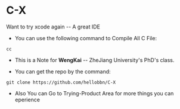 # C-X
Want to try xcode again -- A great IDE

* You can use the following command to Compile All C File:

`cc`

* This is a Note for **WengKai** -- ZheJiang University's PhD's class.

* You can get the repo by the command:

``git clone https://github.com/hellobbn/C-X``

* Also You can Go to Trying-Product Area for more things you can eperience
